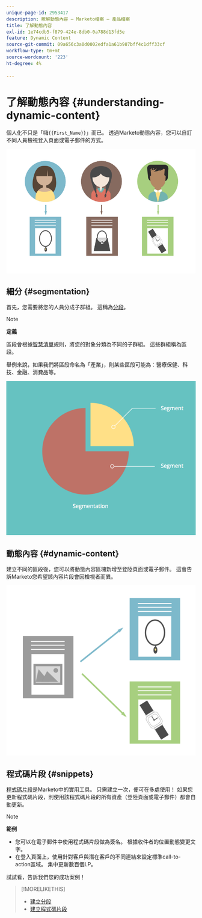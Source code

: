 ```yaml
---
unique-page-id: 2953417
description: 瞭解動態內容 — Marketo檔案 — 產品檔案
title: 了解動態內容
exl-id: 1e74cdb5-f879-424e-8db0-0a788d13fd5e
feature: Dynamic Content
source-git-commit: 09a656c3a0d0002edfa1a61b987bff4c1dff33cf
workflow-type: tm+mt
source-wordcount: '223'
ht-degree: 4%

---
```


# 了解動態內容 {#understanding-dynamic-content}

個人化不只是「嗨`{{First_Name}}`」而已。 透過Marketo動態內容，您可以自訂不同人員檢視登入頁面或電子郵件的方式。

![](assets/artboard-1.png)

## 細分 {#segmentation}

首先，您需要將您的人員分成子群組。 這稱為[分段](/help/marketo/product-docs/personalization/segmentation-and-snippets/segmentation/create-a-segmentation.md)。

>[!NOTE]
>
>**定義**
>
>區段會根據[智慧清單](/help/marketo/product-docs/core-marketo-concepts/smart-campaigns/understanding-smart-campaigns.md)規則，將您的對象分類為不同的子群組。 這些群組稱為區段。

舉例來說，如果我們將區段命名為「產業」，則某些區段可能為：醫療保健、科技、金融、消費品等。

![](assets/artboard-2.png)

## 動態內容 {#dynamic-content}

建立不同的區段後，您可以將動態內容區塊新增至登陸頁面或電子郵件。 這會告訴Marketo您希望該內容片段會因檢視者而異。

![](assets/artboard-3.png)

## 程式碼片段 {#snippets}

[程式碼片段](/help/marketo/product-docs/personalization/segmentation-and-snippets/snippets/create-a-snippet.md)是Marketo中的實用工具。 只需建立一次，便可在多處使用！ 如果您更新程式碼片段，則使用該程式碼片段的所有資產（登陸頁面或電子郵件）都會自動更新。

>[!NOTE]
>
>**範例**
>
>* 您可以在電子郵件中使用程式碼片段做為簽名。 根據收件者的位置動態變更文字。
>* 在登入頁面上，使用針對客戶與潛在客戶的不同連結來設定標準call-to-action區域。 集中更新數百個LP。

試試看，告訴我們您的成功案例！

>[!MORELIKETHIS]
>
>* [建立分段](/help/marketo/product-docs/personalization/segmentation-and-snippets/segmentation/create-a-segmentation.md)
>* [建立程式碼片段](/help/marketo/product-docs/personalization/segmentation-and-snippets/snippets/create-a-snippet.md)
